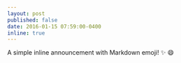 ```yaml
---
layout: post
published: false
date: 2016-01-15 07:59:00-0400
inline: true
---
```


A simple inline announcement with Markdown emoji! :sparkles: :smile:
